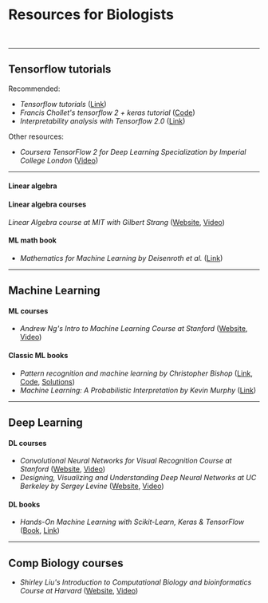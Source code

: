 # Resources for Biologists
<br>

_____________________________________________________________
## Tensorflow tutorials

Recommended:
* _Tensorflow tutorials_ ([Link](https://www.tensorflow.org/tutorials))
* _Francis Chollet's tensorflow 2 + keras tutorial_ 
([Code](https://colab.research.google.com/drive/1UCJt8EYjlzCs1H1d1X0iDGYJsHKwu-NO?usp=sharing)) 
* _Interpretability analysis with Tensorflow 2.0_ ([Link](https://www.sicara.ai/blog/2019-08-28-interpretability-deep-learning-tensorflow))


Other resources:
* _Coursera TensorFlow 2 for Deep Learning Specialization by Imperial College London_ 
([Video](https://www.coursera.org/specializations/tensorflow2-deeplearning#courses)) 


_____________________________________________________________

#### Linear algebra

#### Linear algebra courses
_Linear Algebra course at MIT with Gilbert Strang_
([Website](https://ocw.mit.edu/courses/18-06-linear-algebra-spring-2010/), 
[Video](https://ocw.mit.edu/courses/18-06-linear-algebra-spring-2010/video_galleries/video-lectures/)) 

#### ML math book
* _Mathematics for Machine Learning by Deisenroth et al._ ([Link](https://www.dropbox.com/s/xnsndlm14hxis0w/Mathematics%20for%20machine%20learning.pdf?dl=0))


_____________________________________________________________
## Machine Learning

#### ML courses 
* _Andrew Ng's Intro to Machine Learning Course at Stanford_ 
([Website](http://cs229.stanford.edu/), 
[Video](https://www.youtube.com/playlist?list=PLoROMvodv4rMiGQp3WXShtMGgzqpfVfbU)) 


#### Classic ML books
* _Pattern recognition and machine learning by Christopher Bishop_ ([Link](https://www.dropbox.com/s/7o08dn8gtdoj0em/Bishop-Pattern-Recognition-and-Machine-Learning-2006.pdf?dl=0), [Code](https://github.com/ctgk/PRML), [Solutions](https://www.dropbox.com/s/rl5m2mk3mfc5fgh/Bishop--Pattern%20recognition%20and%20Machine%20learning%20solutions.pdf.pdf?dl=0))
* _Machine Learning: A Probabilistic Interpretation by Kevin Murphy_ ([Link](https://www.dropbox.com/s/ejg02cej400zb1f/ML%20Machine%20Learning-A%20Probabilistic%20Perspective.pdf?dl=0))


_____________________________________________________________
## Deep Learning 

#### DL courses 
* _Convolutional Neural Networks for Visual Recognition Course at Stanford_ 
([Website](http://cs231n.github.io/), 
[Video](https://www.youtube.com/playlist?list=PL3FW7Lu3i5JvHM8ljYj-zLfQRF3EO8sYv)) 
* _Designing, Visualizing and Understanding Deep Neural Networks at UC Berkeley by Sergey Levine_
([Website](https://bcourses.berkeley.edu/courses/1453965), 
[Video](https://www.youtube.com/playlist?list=PL_iWQOsE6TfVmKkQHucjPAoRtIJYt8a5A)) 


#### DL books
* _Hands-On Machine Learning with Scikit-Learn, Keras & TensorFlow_ ([Book](https://www.amazon.com/Hands-Machine-Learning-Scikit-Learn-TensorFlow/dp/1492032646), [Link](https://github.com/ageron/handson-ml2))


_____________________________________________________________
## Comp Biology courses

* _Shirley Liu's Introduction to Computational Biology and bioinformatics Course at Harvard_
([Website](https://liulab-dfci.github.io/bioinfo-combio/), [Video](https://www.youtube.com/playlist?list=PLeB-Dlq-v6taAXK6ZCGfqImrNWJzFt3p3)) 



<br>
<br>
<br>
<br>
<br>
<br>
